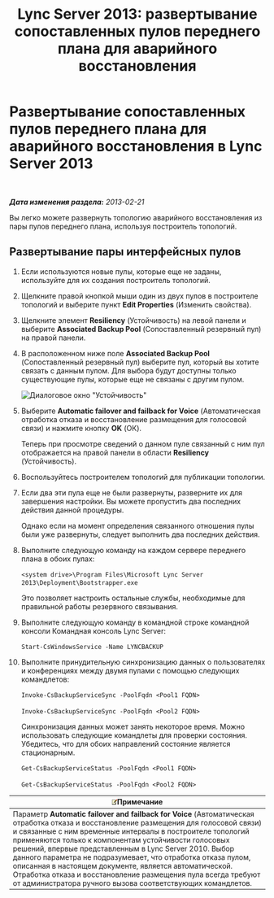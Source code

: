 ﻿---
title: 'Lync Server 2013: развертывание сопоставленных пулов переднего плана для аварийного восстановления'
TOCTitle: Развертывание сопоставленных пулов переднего плана для аварийного восстановления
ms:assetid: 2f12467c-8b90-43e6-831b-a0b096427f17
ms:mtpsurl: https://technet.microsoft.com/ru-ru/library/JJ204773(v=OCS.15)
ms:contentKeyID: 49309326
ms.date: 05/19/2016
mtps_version: v=OCS.15
ms.translationtype: HT
---

# Развертывание сопоставленных пулов переднего плана для аварийного восстановления в Lync Server 2013

 

_**Дата изменения раздела:** 2013-02-21_

Вы легко можете развернуть топологию аварийного восстановления из пары пулов переднего плана, используя построитель топологий.

## Развертывание пары интерфейсных пулов

1.  Если используются новые пулы, которые еще не заданы, используйте для их создания построитель топологий.

2.  Щелкните правой кнопкой мыши один из двух пулов в построителе топологий и выберите пункт **Edit Properties** (Изменить свойства).

3.  Щелкните элемент **Resiliency** (Устойчивость) на левой панели и выберите **Associated Backup Pool** (Сопоставленный резервный пул) на правой панели.

4.  В расположенном ниже поле **Associated Backup Pool** (Сопоставленный резервный пул) выберите пул, который вы хотите связать с данным пулом. Для выбора будут доступны только существующие пулы, которые еще не связаны с другим пулом.
    
    ![Диалоговое окно "Устойчивость"](images/JJ204773.36080581-db76-497d-bf9e-f02b39574d0e(OCS.15).png "Диалоговое окно \"Устойчивость\"")  

5.  Выберите **Automatic failover and failback for Voice** (Автоматическая отработка отказа и восстановление размещения для голосовой связи) и нажмите кнопку **OK** (ОК).
    
    Теперь при просмотре сведений о данном пуле связанный с ним пул отображается на правой панели в области **Resiliency** (Устойчивость).

6.  Воспользуйтесь построителем топологий для публикации топологии.

7.  Если два эти пула еще не были развернуты, разверните их для завершения настройки. Вы можете пропустить два последних действия данной процедуры.
    
    Однако если на момент определения связанного отношения пулы были уже развернуты, следует выполнить два последних действия.

8.  Выполните следующую команду на каждом сервере переднего плана в обоих пулах:
    
        <system drive>\Program Files\Microsoft Lync Server 2013\Deployment\Bootstrapper.exe 
    
    Это позволяет настроить остальные службы, необходимые для правильной работы резервного связывания.

9.  Выполните следующую команду в командной строке командной консоли Командная консоль Lync Server:
    
        Start-CsWindowsService -Name LYNCBACKUP

10. Выполните принудительную синхронизацию данных о пользователях и конференциях между двумя пулами с помощью следующих командлетов:
    
        Invoke-CsBackupServiceSync -PoolFqdn <Pool1 FQDN>
    
        Invoke-CsBackupServiceSync -PoolFqdn <Pool2 FQDN>
    
    Синхронизация данных может занять некоторое время. Можно использовать следующие командлеты для проверки состояния. Убедитесь, что для обоих направлений состояние является стационарным.
    
        Get-CsBackupServiceStatus -PoolFqdn <Pool1 FQDN>
    
        Get-CsBackupServiceStatus -PoolFqdn <Pool2 FQDN>

<table>
<thead>
<tr class="header">
<th><img src="images/Gg398412.note(OCS.15).gif" title="note" alt="note" />Примечание</th>
</tr>
</thead>
<tbody>
<tr class="odd">
<td>Параметр <strong>Automatic failover and failback for Voice</strong> (Автоматическая отработка отказа и восстановление размещения для голосовой связи) и связанные с ним временные интервалы в построителе топологий применяются только к компонентам устойчивости голосовых решений, впервые представленным в Lync Server 2010. Выбор данного параметра не подразумевает, что отработка отказа пулом, описанная в настоящем документе, является автоматической. Отработка отказа и восстановление размещения пула всегда требуют от администратора ручного вызова соответствующих командлетов.</td>
</tr>
</tbody>
</table>

